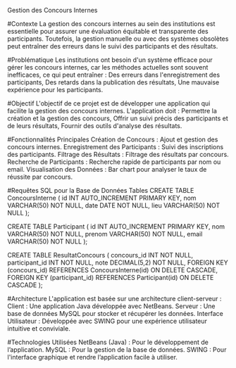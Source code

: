 Gestion des Concours Internes

#Contexte
La gestion des concours internes au sein des institutions est essentielle pour assurer une évaluation équitable et transparente des participants. Toutefois, la gestion manuelle ou avec des systèmes obsolètes peut entraîner des erreurs dans le suivi des participants et des résultats.

#Problématique
Les institutions ont besoin d'un système efficace pour gérer les concours internes, car les méthodes actuelles sont souvent inefficaces, ce qui peut entraîner :
Des erreurs dans l'enregistrement des participants,
Des retards dans la publication des résultats,
Une mauvaise expérience pour les participants.

#Objectif
L'objectif de ce projet est de développer une application qui facilite la gestion des concours internes. L'application doit :
Permettre la création et la gestion des concours,
Offrir un suivi précis des participants et de leurs résultats,
Fournir des outils d'analyse des résultats.

#Fonctionnalités Principales
Création de Concours : Ajout et gestion des concours internes.
Enregistrement des Participants : Suivi des inscriptions des participants.
Filtrage des Résultats : Filtrage des résultats par concours.
Recherche de Participants : Recherche rapide de participants par nom ou email.
Visualisation des Données : Bar chart pour analyser le taux de réussite par concours.

#Requêtes SQL pour la Base de Données
Tables
CREATE TABLE ConcoursInterne (
    id INT AUTO_INCREMENT PRIMARY KEY,
    nom VARCHAR(50) NOT NULL,
    date DATE NOT NULL,
    lieu VARCHAR(50) NOT NULL
);

CREATE TABLE Participant (
    id INT AUTO_INCREMENT PRIMARY KEY,
    nom VARCHAR(50) NOT NULL,
    prenom VARCHAR(50) NOT NULL,
    email VARCHAR(50) NOT NULL
);

CREATE TABLE ResultatConcours (
    concours_id INT NOT NULL,
    participant_id INT NOT NULL,
    note DECIMAL(5,2) NOT NULL,
    FOREIGN KEY (concours_id) REFERENCES ConcoursInterne(id) ON DELETE CASCADE,
    FOREIGN KEY (participant_id) REFERENCES Participant(id) ON DELETE CASCADE
);

#Architecture
L'application est basée sur une architecture client-serveur :
Client : Une application Java développée avec NetBeans.
Serveur : Une base de données MySQL pour stocker et récupérer les données.
Interface Utilisateur : Développée avec SWING pour une expérience utilisateur intuitive et conviviale.

#Technologies Utilisées
NetBeans (Java) : Pour le développement de l’application.
MySQL : Pour la gestion de la base de données.
SWING : Pour l'interface graphique et rendre l’application facile à utiliser.
